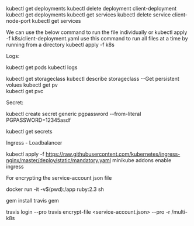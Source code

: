 kubectl get deployments
kubectl delete deployment client-deployment
kubectl get deployments
kubectl get services
kubectl delete service client-node-port
kubectl get services

We can use the below command to run the file individually or 
kubectl apply -f k8s/client-deployment.yaml 
use this command to run all files at a time by running from a directory
kubectl apply -f k8s


Logs:

kubectl get pods
kubectl logs <pod-name>




kubectl get storageclass
kubectl describe storageclass 
--Get persistent volues
kubectl get pv  
kubectl get pvc


Secret:

kubectl create secret generic pgpassword --from-literal PGPASSWORD=12345asdf

kubectl get secrets


Ingress - Loadbalancer

kubectl apply -f https://raw.githubusercontent.com/kubernetes/ingress-nginx/master/deploy/static/mandatory.yaml
minikube addons enable ingress




For encrypting the service-account json file 

docker run -it -v$(pwd):/app ruby:2.3 sh

gem install travis 
gem 


travis login --pro
travis encrypt-file <service-account.json> --pro -r <githubuser>/multi-k8s